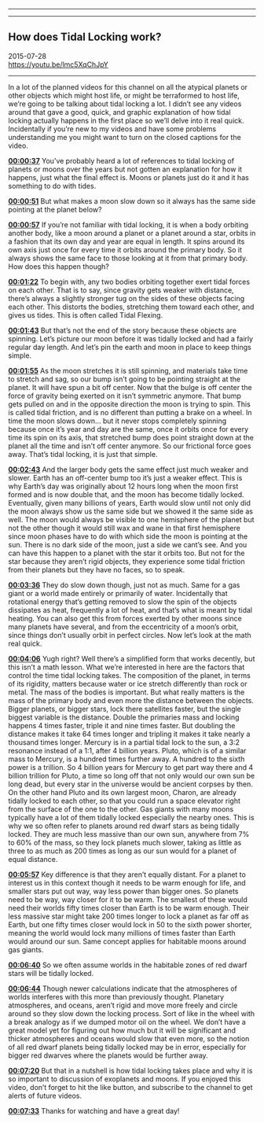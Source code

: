 
---


---

How does Tidal Locking work?
---
  
2015-07-28  
https://youtu.be/lmc5XqChJpY  

---

In a lot of the planned videos for this channel on all the atypical planets or other objects which might host life, or might be terraformed to host life, we’re going to be talking about tidal locking a lot. I didn’t see any videos around that gave a good, quick, and graphic explanation of how tidal locking actually happens in the first place so we’ll delve into it real quick. Incidentally if you’re new to my videos and have some problems understanding me you might want to turn on the closed captions for the video. 

**[00:00:37](https://youtube.com/watch?v=lmc5XqChJpY&t=00h00m37s)**  You’ve probably heard a lot of references to tidal locking of planets or moons over the years but not gotten an explanation for how it happens, just what the final effect is. Moons or planets just do it and it has something to do with tides. 

**[00:00:51](https://youtube.com/watch?v=lmc5XqChJpY&t=00h00m51s)**  But what makes a moon slow down so it always has the same side pointing at the planet below? 

**[00:00:57](https://youtube.com/watch?v=lmc5XqChJpY&t=00h00m57s)**  If you’re not familiar with tidal locking, it is when a body orbiting another body, like a moon around a planet or a planet around a star, orbits in a fashion that its own day and year are equal in length. It spins around its own axis just once for every time it orbits around the primary body. So it always shows the same face to those looking at it from that primary body. How does this happen though? 

**[00:01:22](https://youtube.com/watch?v=lmc5XqChJpY&t=00h01m22s)**  To begin with, any two bodies orbiting together exert tidal forces on each other. That is to say, since gravity gets weaker with distance, there’s always a slightly stronger tug on the sides of these objects facing each other. This distorts the bodies, stretching them toward each other, and gives us tides. This is often called Tidal Flexing. 

**[00:01:43](https://youtube.com/watch?v=lmc5XqChJpY&t=00h01m43s)**  But that’s not the end of the story because these objects are spinning. Let’s picture our moon before it was tidally locked and had a fairly regular day length. And let’s pin the earth and moon in place to keep things simple. 

**[00:01:55](https://youtube.com/watch?v=lmc5XqChJpY&t=00h01m55s)**  As the moon stretches it is still spinning, and materials take time to stretch and sag, so our bump isn’t going to be pointing straight at the planet. It will have spun a bit off center. Now that the bulge is off center the force of gravity being exerted on it isn’t symmetric anymore. That bump gets pulled on and in the opposite direction the moon is trying to spin. This is called tidal friction, and is no different than putting a brake on a wheel. In time the moon slows down… but it never stops completely spinning because once it’s year and day are the same, once it orbits once for every time its spin on its axis, that stretched bump does point straight down at the planet all the time and isn’t off center anymore. So our frictional force goes away. That’s tidal locking, it is just that simple. 

**[00:02:43](https://youtube.com/watch?v=lmc5XqChJpY&t=00h02m43s)**  And the larger body gets the same effect just much weaker and slower. Earth has an off-center bump too it’s just a weaker effect. This is why Earth’s day was originally about 12 hours long when the moon first formed and is now double that, and the moon has become tidally locked. Eventually, given many billions of years, Earth would slow until not only did the moon always show us the same side but we showed it the same side as well. The moon would always be visible to one hemisphere of the planet but not the other though it would still wax and wane in that first hemisphere since moon phases have to do with which side the moon is pointing at the sun. There is no dark side of the moon, just a side we cant’s see. And you can have this happen to a planet with the star it orbits too. But not for the star because they aren’t rigid objects, they experience some tidal friction from their planets but they have no faces, so to speak. 

**[00:03:36](https://youtube.com/watch?v=lmc5XqChJpY&t=00h03m36s)**  They do slow down though, just not as much. Same for a gas giant or a world made entirely or primarily of water. Incidentally that rotational energy that’s getting removed to slow the spin of the objects dissipates as heat, frequently a lot of heat, and that’s what is meant by tidal heating. You can also get this from forces exerted by other moons since many planets have several, and from the eccentricity of a moon’s orbit, since things don’t usually orbit in perfect circles. Now let’s look at the math real quick. 

**[00:04:06](https://youtube.com/watch?v=lmc5XqChJpY&t=00h04m06s)**  Yugh right? Well there’s a simplified form that works decently, but this isn’t a math lesson. What we’re interested in here are the factors that control the time tidal locking takes. The composition of the planet, in terms of its rigidity, matters because water or ice stretch differently than rock or metal. The mass of the bodies is important. But what really matters is the mass of the primary body and even more the distance between the objects. Bigger planets, or bigger stars, lock there satellites faster, but the single biggest variable is the distance. Double the primaries mass and locking happens 4 times faster, triple it and nine times faster. But doubling the distance makes it take 64 times longer and tripling it makes it take nearly a thousand times longer. Mercury is in a partial tidal lock to the sun, a 3:2 resonance instead of a 1:1, after 4 billion years. Pluto, which is of a similar mass to Mercury, is a hundred times further away. A hundred to the sixth power is a trillion. So 4 billion years for Mercury to get part way there and 4 billion trillion for Pluto, a time so long off that not only would our own sun be long dead, but every star in the universe would be ancient corpses by then. On the other hand Pluto and its own largest moon, Charon, are already tidally locked to each other, so that you could run a space elevator right from the surface of the one to the other. Gas giants with many moons typically have a lot of them tidally locked especially the nearby ones. This is why we so often refer to planets around red dwarf stars as being tidally locked. They are much less massive than our own sun, anywhere from 7% to 60% of the mass, so they lock planets much slower, taking as little as three to as much as 200 times as long as our sun would for a planet of equal distance. 

**[00:05:57](https://youtube.com/watch?v=lmc5XqChJpY&t=00h05m57s)**  Key difference is that they aren’t equally distant. For a planet to interest us in this context though it needs to be warm enough for life, and smaller stars put out way, way less power than bigger ones. So planets need to be way, way closer for it to be warm. The smallest of these would need their worlds fifty times closer than Earth is to be warm enough. Their less massive star might take 200 times longer to lock a planet as far off as Earth, but one fifty times closer would lock in 50 to the sixth power shorter, meaning the world would lock many millions of times faster than Earth would around our sun. Same concept applies for habitable moons around gas giants. 

**[00:06:40](https://youtube.com/watch?v=lmc5XqChJpY&t=00h06m40s)**  So we often assume worlds in the habitable zones of red dwarf stars will be tidally locked. 

**[00:06:44](https://youtube.com/watch?v=lmc5XqChJpY&t=00h06m44s)**  Though newer calculations indicate that the atmospheres of worlds interferes with this more than previously thought. Planetary atmospheres, and oceans, aren’t rigid and move more freely and circle around so they slow down the locking process. Sort of like in the wheel with a break analogy as if we dumped motor oil on the wheel. We don’t have a great model yet for figuring out how much but it will be significant and thicker atmospheres and oceans would slow that even more, so the notion of all red dwarf planets being tidally locked may be in error, especially for bigger red dwarves where the planets would be further away. 

**[00:07:20](https://youtube.com/watch?v=lmc5XqChJpY&t=00h07m20s)**  But that in a nutshell is how tidal locking takes place and why it is so important to discussion of exoplanets and moons. If you enjoyed this video, don’t forget to hit the like button, and subscribe to the channel to get alerts of future videos. 

**[00:07:33](https://youtube.com/watch?v=lmc5XqChJpY&t=00h07m33s)**  Thanks for watching and have a great day! 





